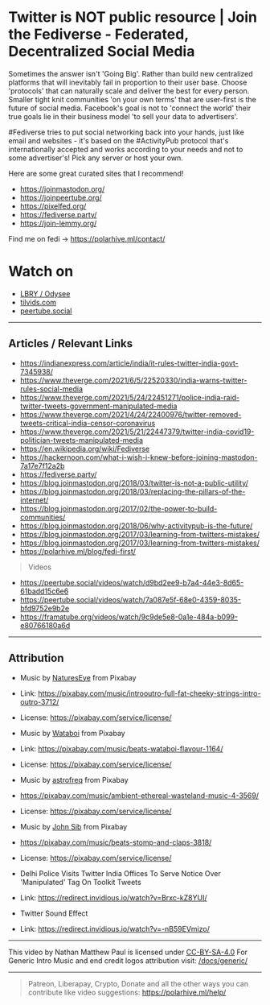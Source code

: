 # Twitter is NOT public resource | Join the Fediverse - Federated, Decentralized Social Media
Sometimes the answer isn't 'Going Big'. Rather than build new centralized platforms that will inevitably fail in proportion to their user base. Choose 'protocols' that can naturally scale and deliver the best for every person. Smaller tight knit communities 'on your own terms' that are user-first is the future of social media. Facebook's goal is not to 'connect the world' their true goals lie in their business model 'to sell your data to advertisers'. 

#Fediverse tries to put social networking back into your hands, just like email and websites - it's based on the #ActivityPub protocol that's internationally accepted and works according to your needs and not to some advertiser's! Pick any server or host your own.

Here are some great curated sites that I recommend!
- https://joinmastodon.org/
- https://joinpeertube.org/
- https://pixelfed.org/
- https://fediverse.party/
- https://join-lemmy.org/

Find me on fedi -> https://polarhive.ml/contact/

# Watch on
- [LBRY / Odysee](https://odysee.com/@polarhive:e/twitter-is-not-public-resource-join-the-fediverse:8)
- [tilvids.com](https://tilvids.com/videos/watch/95c5b274-dddd-4918-852e-247abfe42e02)
- [peertube.social](https://peertube.social/videos/watch/e9808654-8dce-4a6f-aa66-941add007af9)

---
## Articles / Relevant Links
- https://indianexpress.com/article/india/it-rules-twitter-india-govt-7345938/
- https://www.theverge.com/2021/6/5/22520330/india-warns-twitter-rules-social-media
- https://www.theverge.com/2021/5/24/22451271/police-india-raid-twitter-tweets-government-manipulated-media
- https://www.theverge.com/2021/4/24/22400976/twitter-removed-tweets-critical-india-censor-coronavirus
- https://www.theverge.com/2021/5/21/22447379/twitter-india-covid19-politician-tweets-manipulated-media
- https://en.wikipedia.org/wiki/Fediverse
- https://hackernoon.com/what-i-wish-i-knew-before-joining-mastodon-7a17e7f12a2b
- https://fediverse.party/
- https://blog.joinmastodon.org/2018/03/twitter-is-not-a-public-utility/
- https://blog.joinmastodon.org/2018/03/replacing-the-pillars-of-the-internet/
- https://blog.joinmastodon.org/2017/02/the-power-to-build-communities/
- https://blog.joinmastodon.org/2018/06/why-activitypub-is-the-future/
- https://blog.joinmastodon.org/2017/03/learning-from-twitters-mistakes/
- https://blog.joinmastodon.org/2017/03/learning-from-twitters-mistakes/
- https://polarhive.ml/blog/fedi-first/

> Videos
- https://peertube.social/videos/watch/d9bd2ee9-b7a4-44e3-8d65-61badd15c6e6
- https://peertube.social/videos/watch/7a087e5f-68e0-4359-8035-bfd9752e9b2e
- https://framatube.org/videos/watch/9c9de5e8-0a1e-484a-b099-e80766180a6d

---
## Attribution
- Music by [NaturesEye](https://pixabay.com/users/natureseye-18615106/) from Pixabay
- Link: https://pixabay.com/music/introoutro-full-fat-cheeky-strings-intro-outro-3712/
- License: https://pixabay.com/service/license/

- Music by [Wataboi](https://pixabay.com/users/wataboi-12344345/) from Pixabay
- Link: https://pixabay.com/music/beats-wataboi-flavour-1164/
- License: https://pixabay.com/service/license/

- Music by [astrofreq](https://pixabay.com/users/astrofreq-19902647/) from Pixabay
- https://pixabay.com/music/ambient-ethereal-wasteland-music-4-3569/
- License: https://pixabay.com/service/license/

- Music by [John Sib](https://pixabay.com/users/john_sib-15655402/) from Pixabay
- https://pixabay.com/music/beats-stomp-and-claps-3818/
- License: https://pixabay.com/service/license/

- Delhi Police Visits Twitter India Offices To Serve Notice Over 'Manipulated' Tag On Toolkit Tweets
- Link: https://redirect.invidious.io/watch?v=Brxc-kZ8YUI/

- Twitter Sound Effect
- Link: https://redirect.invidious.io/watch?v=-nB59EVmizo/

---
This video by Nathan Matthew Paul is licensed under [CC-BY-SA-4.0](https://creativecommons.org/licenses/by-sa/4.0/)
For Generic Intro Music and end credit logos attribution visit: [/docs/generic/](https://codeberg.org/polarhive/videos/src/branch/main/docs/generic/) 

---
> Patreon, Liberapay, Crypto, Donate and all the other ways you can contribute like video suggestions: https://polarhive.ml/help/